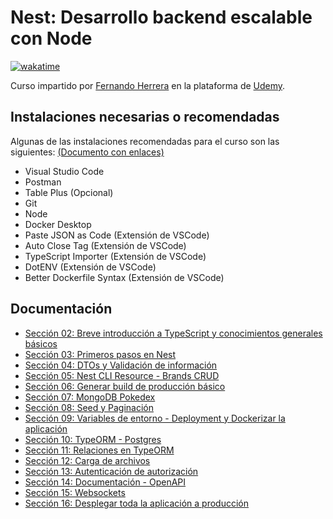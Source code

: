 # Nest: Desarrollo backend escalable con Node

[![wakatime](https://wakatime.com/badge/user/8ef73281-6d0a-4758-af11-fd880ca3009c/project/728d7a26-a393-49f1-8c75-afb54478087a.svg?style=for-the-badge)](https://wakatime.com/badge/user/8ef73281-6d0a-4758-af11-fd880ca3009c/project/728d7a26-a393-49f1-8c75-afb54478087a)

Curso impartido por [Fernando Herrera](https://fernando-herrera.com/#/) en la plataforma de [Udemy](https://www.udemy.com/course/nest-framework/).

## Instalaciones necesarias o recomendadas

Algunas de las instalaciones recomendadas para el curso son las siguientes: [(Documento con enlaces)](https://gist.github.com/Klerith/c0ef4f48d986e2cf3308bb54fff84ea5)

- Visual Studio Code
- Postman
- Table Plus (Opcional)
- Git
- Node
- Docker Desktop
- Paste JSON as Code (Extensión de VSCode)
- Auto Close Tag (Extensión de VSCode)
- TypeScript Importer (Extensión de VSCode)
- DotENV (Extensión de VSCode)
- Better Dockerfile Syntax (Extensión de VSCode)

## Documentación

- [Sección 02: Breve introducción a TypeScript y conocimientos generales básicos](./02-Introduccion_TypeScript/README.md)
- [Sección 03: Primeros pasos en Nest](./03-Primes_pasos_Nest/README.md)
- [Sección 04: DTOs y Validación de información](./04-DTOs_Validacion_informacion/README.md)
- [Sección 05: Nest CLI Resource - Brands CRUD](./05-Nest_CLI_Resource_Brands_CRUD/README.md)
- [Sección 06: Generar build de producción básico](./06-Generar_build_produccion_basico/README.md)
- [Sección 07: MongoDB Pokedex](./07-MongoDB_Pokedex/README.md)
- [Sección 08: Seed y Paginación](./08-Seed_Paginacion/README.md)
- [Sección 09: Variables de entorno - Deployment y Dockerizar la aplicación](./09-Variables_Entorno_Deployment_Dockerizar/README.md)
- [Sección 10: TypeORM - Postgres](./10-TypeORM_Postgres/README.md)
- [Sección 11: Relaciones en TypeORM](./11-Relaciones_TypeORM/README.md)
- [Sección 12: Carga de archivos](./12-Carga_archivos/README.md)
- [Sección 13: Autenticación de autorización](./13-Autenticacion_de_autorizacion/README.md)
- [Sección 14: Documentación - OpenAPI](./14-Documentacion_OpenAPI/README.md)
- [Sección 15: Websockets](./15-Websockets/README.md)
- [Sección 16: Desplegar toda la aplicación a producción](./16-Desplegar_aplicacion_produccion/README.md)

